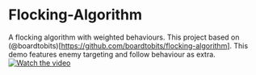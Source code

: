 # Flocking-Algorithm
 A flocking algorithm with weighted behaviours.
 This project based on (@boardtobits)[https://github.com/boardtobits/flocking-algorithm].
 This demo features enemy targeting and follow behaviour as extra.
 [![Watch the video](https://img2.pngindir.com/20180317/fbe/kisspng-youtube-computer-icons-media-player-clip-art-youtube-video-player-icon-5aac973f93d119.5670054615212603516055.jpg)](https://www.youtube.com/watch?v=LPKHtDDKAT0)
